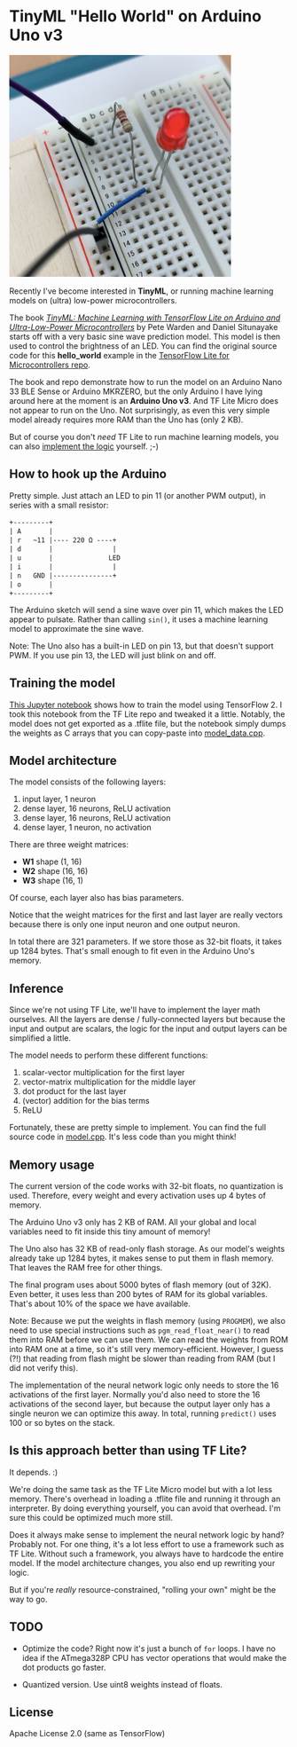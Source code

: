 # TinyML "Hello World" on Arduino Uno v3


![](pic.jpg)

Recently I've become interested in **TinyML**, or running machine learning models on (ultra) low-power microcontrollers.

The book *[TinyML: Machine Learning with TensorFlow Lite on Arduino and Ultra-Low-Power Microcontrollers](https://tinymlbook.com)* by Pete Warden and Daniel Situnayake starts off with a very basic sine wave prediction model. This model is then used to control the brightness of an LED. You can find the original source code for this **hello_world** example in the [TensorFlow Lite for Microcontrollers repo](https://github.com/tensorflow/tensorflow/tree/master/tensorflow/lite/micro/examples/hello_world).

The book and repo demonstrate how to run the model on an Arduino Nano 33 BLE Sense or Arduino MKRZERO, but the only Arduino I have lying around here at the moment is an **Arduino Uno v3**. And TF Lite Micro does not appear to run on the Uno. Not surprisingly, as even this very simple model already requires more RAM than the Uno has (only 2 KB).

But of course you don't *need* TF Lite to run machine learning models, you can also [implement the logic](SineExample/model.cpp) yourself. ;-)

## How to hook up the Arduino

Pretty simple. Just attach an LED to pin 11 (or another PWM output), in series with a small resistor:

```nohighlight
+---------+
| A       |
| r   ~11 |---- 220 Ω ----+
| d       |               |
| u       |              LED
| i       |               |
| n   GND |---------------+
| o       |
+---------+
```

The Arduino sketch will send a sine wave over pin 11, which makes the LED appear to pulsate. Rather than calling `sin()`, it uses a machine learning model to approximate the sine wave.

Note: The Uno also has a built-in LED on pin 13, but that doesn't support PWM. If you use pin 13, the LED will just blink on and off.

## Training the model

[This Jupyter notebook](train_hello_world_model.ipynb) shows how to train the model using TensorFlow 2. I took this notebook from the TF Lite repo and tweaked it a little. Notably, the model does not get exported as a .tflite file, but the notebook simply dumps the weights as C arrays that you can copy-paste into [model_data.cpp](SineExample/model_data.cpp).

## Model architecture

The model consists of the following layers:

1. input layer, 1 neuron
2. dense layer, 16 neurons, ReLU activation
3. dense layer, 16 neurons, ReLU activation
4. dense layer, 1 neuron, no activation

There are three weight matrices:

- **W1** shape (1, 16)
- **W2** shape (16, 16)
- **W3** shape (16, 1)

Of course, each layer also has bias parameters.

Notice that the weight matrices for the first and last layer are really vectors because there is only one input neuron and one output neuron.

In total there are 321 parameters. If we store those as 32-bit floats, it takes up 1284 bytes. That's small enough to fit even in the Arduino Uno's memory.

## Inference

Since we're not using TF Lite, we'll have to implement the layer math ourselves. All the layers are dense / fully-connected layers but because the input and output are scalars, the logic for the input and output layers can be simplified a little.

The model needs to perform these different functions:

1. scalar-vector multiplication for the first layer
2. vector-matrix multiplication for the middle layer
3. dot product for the last layer
4. (vector) addition for the bias terms
5. ReLU

Fortunately, these are pretty simple to implement. You can find the full source code in [model.cpp](SineExample/model.cpp). It's less code than you might think!

## Memory usage

The current version of the code works with 32-bit floats, no quantization is used. Therefore, every weight and every activation uses up 4 bytes of memory.

The Arduino Uno v3 only has 2 KB of RAM. All your global and local variables need to fit inside this tiny amount of memory! 

The Uno also has 32 KB of read-only flash storage. As our model's weights already take up 1284 bytes, it makes sense to put them in flash memory. That leaves the RAM free for other things.

The final program uses about 5000 bytes of flash memory (out of 32K). Even better, it uses less than 200 bytes of RAM for its global variables. That's about 10% of the space we have available.

Note: Because we put the weights in flash memory (using `PROGMEM`), we also need to use special instructions such as `pgm_read_float_near()` to read them into RAM before we can use them. We can read the weights from ROM into RAM one at a time, so it's still very memory-efficient. However, I guess (?!) that reading from flash might be slower than reading from RAM (but I did not verify this).

The implementation of the neural network logic only needs to store the 16 activations of the first layer. Normally you'd also need to store the 16 activations of the second layer, but because the output layer only has a single neuron we can optimize this away. In total, running `predict()` uses 100 or so bytes on the stack.

## Is this approach better than using TF Lite?

It depends. :)

We're doing the same task as the TF Lite Micro model but with a lot less memory. There's overhead in loading a .tflite file and running it through an interpreter. By doing everything yourself, you can avoid that overhead. I'm sure this could be optimized much more still. 

Does it always make sense to implement the neural network logic by hand? Probably not. For one thing, it's a lot less effort to use a framework such as TF Lite. Without such a framework, you always have to hardcode the entire model. If the model architecture changes, you also end up rewriting your logic.

But if you're *really* resource-constrained, "rolling your own" might be the way to go. 

## TODO

- Optimize the code? Right now it's just a bunch of `for` loops. I have no idea if the ATmega328P CPU has vector operations that would make the dot products go faster.

- Quantized version. Use uint8 weights instead of floats.

## License

Apache License 2.0 (same as TensorFlow)

